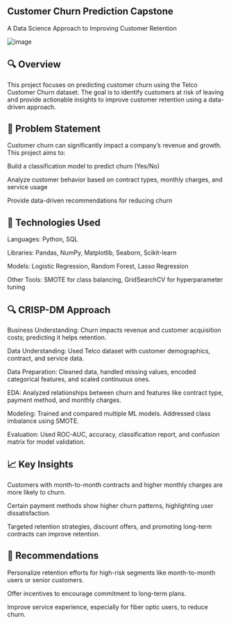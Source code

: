 ## Customer Churn Prediction Capstone
A Data Science Approach to Improving Customer Retention

![image](https://github.com/user-attachments/assets/032e61a3-793b-4253-896a-801b8e1637c2)

## 🔍 Overview
This project focuses on predicting customer churn using the Telco Customer Churn dataset. The goal is to identify customers at risk of leaving and provide actionable insights to improve customer retention using a data-driven approach.

## 🧠 Problem Statement
Customer churn can significantly impact a company’s revenue and growth. This project aims to:

Build a classification model to predict churn (Yes/No)

Analyze customer behavior based on contract types, monthly charges, and service usage

Provide data-driven recommendations for reducing churn

## 🔧 Technologies Used
Languages: Python, SQL

Libraries: Pandas, NumPy, Matplotlib, Seaborn, Scikit-learn

Models: Logistic Regression, Random Forest, Lasso Regression

Other Tools: SMOTE for class balancing, GridSearchCV for hyperparameter tuning

## 🔍 CRISP-DM Approach
Business Understanding: Churn impacts revenue and customer acquisition costs; predicting it helps retention.

Data Understanding: Used Telco dataset with customer demographics, contract, and service data.

Data Preparation: Cleaned data, handled missing values, encoded categorical features, and scaled continuous ones.

EDA: Analyzed relationships between churn and features like contract type, payment method, and monthly charges.

Modeling: Trained and compared multiple ML models. Addressed class imbalance using SMOTE.

Evaluation: Used ROC-AUC, accuracy, classification report, and confusion matrix for model validation.

## 📈 Key Insights
Customers with month-to-month contracts and higher monthly charges are more likely to churn.

Certain payment methods show higher churn patterns, highlighting user dissatisfaction.

Targeted retention strategies, discount offers, and promoting long-term contracts can improve retention.

## 📌 Recommendations
Personalize retention efforts for high-risk segments like month-to-month users or senior customers.

Offer incentives to encourage commitment to long-term plans.

Improve service experience, especially for fiber optic users, to reduce churn.

